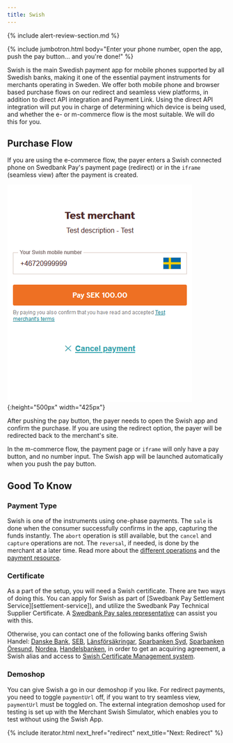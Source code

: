 ```yaml
---
title: Swish
---
```


{% include alert-review-section.md %}

{% include jumbotron.html body="Enter your phone number, open the app,
push the pay button... and you're done!" %}

Swish is the main Swedish payment app for mobile phones supported by all Swedish
banks, making it one of the essential payment instruments for merchants
operating in Sweden. We offer both mobile phone and browser based purchase flows
on our redirect and seamless view platforms, in addition to direct API
integration and Payment Link. Using the direct API integration will put you in
charge of determining which device is being used, and whether the e- or
m-commerce flow is the most suitable. We will do this for you.


## Purchase Flow

If you are using the e-commerce flow, the payer enters a Swish connected
phone on Swedbank Pay's payment page (redirect) or in the `iframe` (seamless
view) after the payment is created.

![screenshot of the Swish redirect payment page with number input][swish-payment]{:height="500px" width="425px"}

After pushing the pay button, the payer needs to open the Swish app and confirm
the purchase. If you are using the redirect option, the payer will be
redirected back to the merchant's site.

In the m-commerce flow, the payment page or `iframe` will only have a pay
button, and no number input. The Swish app will be launched automatically when
you push the pay button.

## Good To Know

### Payment Type

Swish is one of the instruments using one-phase payments. The `sale` is done
when the consumer successfully confirms in the app, capturing the funds
instantly. The `abort` operation is still available, but the `cancel` and
`capture` operations are not. The `reversal`, if needed, is done by the
merchant at a later time. Read more about the [different
operations][after-payment] and the [payment resource][payment-resource].

### Certificate

As a part of the setup, you will need a Swish certificate. There are two ways of
doing this. You can apply for Swish as part of [Swedbank Pay Settlement
Service][settlement-service]), and utilize the Swedbank Pay Technical Supplier
Certificate. A [Swedbank Pay sales representative][payex-mailto] can assist you
with this.

Otherwise, you can contact one of the following banks offering Swish Handel:
[Danske Bank][danske-bank], [SEB][SEB-swish], [Länsförsäkringar], [Sparbanken
Syd][sparbanken-syd], [Sparbanken Öresund][sparbanken-oresund],
[Nordea][nordea], [Handelsbanken][handelsbanken], in order to get an acquiring
agreement, a Swish alias and access to [Swish Certificate Management
system][swish-certificate-management-system].


### Demoshop

You can give Swish a go in our demoshop if you like. For redirect payments, you
need to toggle `paymentUrl` off, if you want to try seamless view, `paymentUrl`
must be toggled on. The external integration demoshop used for testing is set up
with the Merchant Swish Simulator, which enables you to test without using the
Swish App.


{% include iterator.html  next_href="redirect" next_title="Next: Redirect" %}


[danske-bank]: https://danskebank.se/sv-se/foretag/medelstora-foretag/onlinetjanster/pages/swish-handel.aspx
[handelsbanken]: https://www.handelsbanken.se/sv/foretag/konton-betalningar/ta-betalt/swish-for-foretag
[Länsförsäkringar]: https://www.lansforsakringar.se/stockholm/foretag/bank/lopande-ekonomi/betalningstjanster/swish-handel/
[MSS]: https://developer.getswish.se/faq/which-test-tools-are-available/
[nordea]: https://www.nordea.se/foretag/produkter/betala/swish-handel.html
[payex-admin-portal]: https://admin.payex.com/psp/login/
[payex-mailto]: mailto:sales@payex.com
[SEB-swish]: https://seb.se/foretag/digitala-tjanster/swish-handel
[sparbanken-oresund]: https://www.sparbankenskane.se/foretag/digitala-tjanster/swish/swish-for-handel/index.htm
[sparbanken-syd]: https://www.sparbankensyd.se/vardagstjanster/betala/swish-foretag/
[support-mailto]: mailto:support.ecom@swedbankpay.se
[swedbank-swish]: https://www.swedbank.se/foretag/betala-och-ta-betalt/ta-betalt/swish/swish-handel/index.htm
[swish-certificate-management-system]: https://comcert.getswish.net/cert-mgmt-web/authentication.html
[swish-payment]: /assets/img/payments/swish-redirect-number-input-en.png
[payment-resource]: /payments/swish/other-features#payment-resource
[after-payment]: /payments/swish/after-payment

